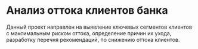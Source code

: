 # Анализ оттока клиентов банка


Данный проект направлен на выявление ключевых сегментов клиентов с максимальным риском оттока, определение причин их ухода, разработку перечня рекомендаций, по снижению оттока клиентов.



